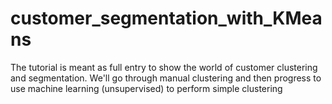 # customer_segmentation_with_KMeans
The tutorial is meant as full entry to show the world of customer clustering and segmentation. We'll go through manual clustering and then progress to use machine learning (unsupervised) to perform simple clustering
